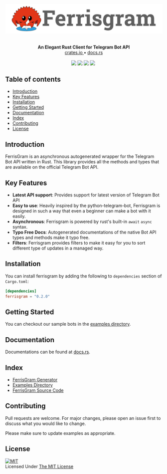 ![ferris](https://raw.githubusercontent.com/ferrisgram/logos/new-logo/textual-logo/ferrisgram-textual.png)
<p align="center">
    <br>
    <b>An Elegant Rust Client for Telegram Bot API</b>
    <br>
    <a href="https://crates.io/crates/ferrisgram">
        crates.io
    </a>
    •
    <a href="https://docs.rs/ferrisgram">
        docs.rs
    </a>
    <br><br>
  <a href="https://docs.rs/ferrisgram"><img src="https://docs.rs/ferrisgram/badge.svg"></a>
  <a href="https://core.telegram.org/bots/api"><img src="https://img.shields.io/badge/Bot%20API-7.3-blue?logo=telegram"></a>
  <a href="https://telegram.me/Ferrisgram"><img src="https://img.shields.io/badge/Telegram-Channel-blue?logo=telegram"></a>
  <a href="https://telegram.me/FerrisgramSupport"><img src="https://img.shields.io/badge/Telegram-Group-blue?logo=telegram"></a>
  <img>
</p>

## **Table of contents**
- [Introduction](#Introduction)
- [Key Features](#Key-Features)
- [Installation](#Installation)
- [Getting Started](#Getting-Started)
- [Documentation](#Documentation)
- [Index](#Index)
- [Contributing](#Contributing)
- [License](#License)

## **Introduction**
FerrisGram is an asynchronous autogenerated wrapper for the Telegram Bot API written in Rust. This library provides all the methods and types that are available on the official Telegram Bot API.

## **Key Features**
- **Latest API support**: Provides support for latest version of Telegram Bot API
- **Easy to use**: Heavily inspired by the python-telegram-bot, Ferrisgram is designed in such a way that even a beginner can make a bot with it easily.
- **Asynchronous**: Ferrisgram is powered by rust's built-in `await` `async` syntax.  
- **Typo Free Docs**: Autogenerated documentations of the native Bot API types and methods make it typo free.
- **Filters**: Ferrisgram provides filters to make it easy for you to sort different type of updates in a managed way.

## **Installation**
You can install ferrisgram by adding the following to `dependencies` section of `Cargo.toml`:
```toml
[dependencies]
ferrisgram = "0.2.0"
```

## **Getting Started**
You can checkout our sample bots in the [examples directory](examples).

## **Documentation**
Documentations can be found at [docs.rs](https://docs.rs/ferrisgram).

## **Index**
- [FerrisGram Generator](generator)
- [Examples Directory](examples)
- [FerrisGram Source Code](src)

## **Contributing**
Pull requests are welcome. For major changes, please open an issue first to discuss what you would like to change.

Please make sure to update examples as appropriate.


## **License**
[![MIT](https://upload.wikimedia.org/wikipedia/commons/thumb/0/0c/MIT_logo.svg/200px-MIT_logo.svg.png)](https://opensource.org/licenses/MIT)
<br>Licensed Under <a href="https://opensource.org/licenses/MIT">The MIT License</a>
